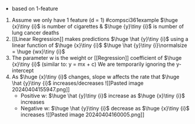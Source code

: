 - based on 1-feature

1. Assume we only have 1 feature (d = 1)
		#compsci361example $\huge {x}\tiny {i}$ is number of cigarettes & $\huge {y}\tiny {i}$ is number of lung cancer deaths
2. [[Linear Regression]] makes predictions $\huge \hat {y}\tiny {i}$ using a linear function of $\huge {x}\tiny {i}$ 
		$\huge \hat {y}\tiny {i}\normalsize = \huge {wx}\tiny {i}$
3. The parameter w is the weight or [[Regression]] coefficient of $\huge {x}\tiny {i}$ (similar to: y = mx + c)
		We are temporarily ignoring the y-intercept
4. As $\huge {x}\tiny {i}$ changes, slope w affects the rate that $\huge \hat {y}\tiny {i}$ increases/decreases
		![[Pasted image 20240404155947.png]]
	- Positive w: $\huge \hat {y}\tiny {i}$ increase as $\huge {x}\tiny {i}$ increases
	- Negative w: $\huge \hat {y}\tiny {i}$ decrease as $\huge {x}\tiny {i}$ increases
![[Pasted image 20240404160005.png]]
